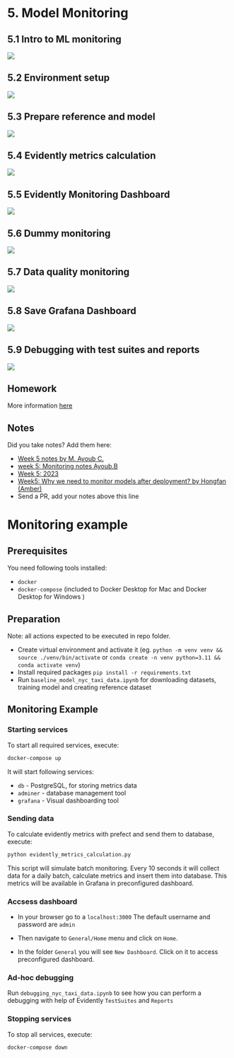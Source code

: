 # 5. Model Monitoring

## 5.1 Intro to ML monitoring

<a href="https://www.youtube.com/watch?v=SQ0jBwd_3kk&list=PL3MmuxUbc_hIUISrluw_A7wDSmfOhErJK">
  <img src="https://markdown-videos-api.jorgenkh.no/youtube/SQ0jBwd_3kk">
</a>



## 5.2 Environment setup

<a href="https://www.youtube.com/watch?v=yixA3C1xSxc&list=PL3MmuxUbc_hIUISrluw_A7wDSmfOhErJK">
  <img src="https://markdown-videos-api.jorgenkh.no/youtube/yixA3C1xSxc">
</a>



## 5.3 Prepare reference and model

<a href="https://www.youtube.com/watch?v=IjNrkqMYQeQ&list=PL3MmuxUbc_hIUISrluw_A7wDSmfOhErJK">
  <img src="https://markdown-videos-api.jorgenkh.no/youtube/IjNrkqMYQeQ">
</a>



## 5.4 Evidently metrics calculation

<a href="https://www.youtube.com/watch?v=kP3lzh_HfWY&list=PL3MmuxUbc_hIUISrluw_A7wDSmfOhErJK">
  <img src="https://markdown-videos-api.jorgenkh.no/youtube/kP3lzh_HfWY">
</a>


## 5.5 Evidently Monitoring Dashboard

<a href="https://www.youtube.com/watch?v=zjvYhDPzFlY&list=PL3MmuxUbc_hIUISrluw_A7wDSmfOhErJK">
  <img src="https://markdown-videos-api.jorgenkh.no/youtube/zjvYhDPzFlY">
</a>


## 5.6 Dummy monitoring

<a href="https://www.youtube.com/watch?v=s3G4PMsOMOA&list=PL3MmuxUbc_hIUISrluw_A7wDSmfOhErJK">
  <img src="https://markdown-videos-api.jorgenkh.no/youtube/s3G4PMsOMOA">
</a>



## 5.7 Data quality monitoring

<a href="https://www.youtube.com/watch?v=fytrmPbcLhI&list=PL3MmuxUbc_hIUISrluw_A7wDSmfOhErJK">
  <img src="https://markdown-videos-api.jorgenkh.no/youtube/fytrmPbcLhI">
</a>



## 5.8 Save Grafana Dashboard

<a href="https://www.youtube.com/watch?v=-c4iumyZMyw&list=PL3MmuxUbc_hIUISrluw_A7wDSmfOhErJK">
  <img src="https://markdown-videos-api.jorgenkh.no/youtube/-c4iumyZMyw">
</a>



## 5.9 Debugging with test suites and reports

<a href="https://www.youtube.com/watch?v=sNSk3ojISh8&list=PL3MmuxUbc_hIUISrluw_A7wDSmfOhErJK">
  <img src="https://markdown-videos-api.jorgenkh.no/youtube/sNSk3ojISh8">
</a>


## Homework


More information [here](../cohorts/2024/05-monitoring/homework.md)


## Notes

Did you take notes? Add them here:

* [Week 5 notes by M. Ayoub C.](https://gist.github.com/Qfl3x/aa6b1bec35fb645ded0371c46e8aafd1)
* [week 5: Monitoring notes Ayoub.B](https://github.com/ayoub-berdeddouch/mlops-journey/blob/main/monitoring-05.md)
* [Week 5: 2023](https://github.com/dimzachar/mlops-zoomcamp/tree/master/notes/Week_5)
* [Week5: Why we need to monitor models after deployment? by Hongfan (Amber)](https://github.com/Muhongfan/MLops/blob/main/05-monitoring/README.md)
* Send a PR, add your notes above this line



# Monitoring example

## Prerequisites

You need following tools installed:
- `docker`
- `docker-compose` (included to Docker Desktop for Mac and Docker Desktop for Windows )

## Preparation

Note: all actions expected to be executed in repo folder.

- Create virtual environment and activate it (eg. `python -m venv venv && source ./venv/bin/activate` or `conda create -n venv python=3.11 && conda activate venv`)
- Install required packages `pip install -r requirements.txt`
- Run `baseline_model_nyc_taxi_data.ipynb` for downloading datasets, training model and creating reference dataset 

## Monitoring Example

### Starting services

To start all required services, execute:
```bash
docker-compose up
```

It will start following services:
- `db` - PostgreSQL, for storing metrics data
- `adminer` - database management tool
- `grafana` - Visual dashboarding tool 


### Sending data

To calculate evidently metrics with prefect and send them to database, execute:
```bash
python evidently_metrics_calculation.py
```

This script will simulate batch monitoring. Every 10 seconds it will collect data for a daily batch, calculate metrics and insert them into database. This metrics will be available in Grafana in preconfigured dashboard. 

### Accsess dashboard

- In your browser go to a `localhost:3000`
The default username and password are `admin`

- Then navigate to `General/Home` menu and click on `Home`.

- In the folder `General` you will see `New Dashboard`. Click on it to access preconfigured dashboard.

### Ad-hoc debugging

Run `debugging_nyc_taxi_data.ipynb` to see how you can perform a debugging with help of Evidently `TestSuites` and `Reports`

### Stopping services

To stop all services, execute:
```bash
docker-compose down
```
